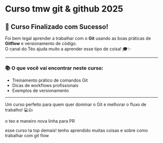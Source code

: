 # Curso tmw git & github 2025


## 🚀 Curso Finalizado com Sucesso!

Foi bem legal aprender a trabalhar com o **Git** usando as boas práticas de **Gitflow** e versionamento de código.  
O canal do Téo ajuda muito a aprender esse tipo de coisa! 🎓✨

---

### 📚 O que você vai encontrar neste curso:

- Treinamento prático de comandos Git
- Dicas de workflows profissionais
- Exemplos de versionamento

---

Um curso perfeito para quem quer dominar o Git e melhorar o fluxo de trabalho! 💻👍

o teo e maneiro
nova linha para PR

esse curso ta top demais!
tenho aprendido  muitas coisas e sobre como trabalhar com git flow